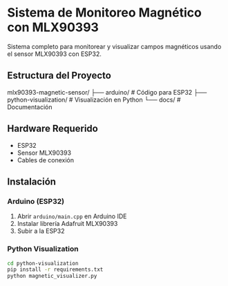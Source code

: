 # Sistema de Monitoreo Magnético con MLX90393

Sistema completo para monitorear y visualizar campos magnéticos usando el sensor MLX90393 con ESP32.

## Estructura del Proyecto
mlx90393-magnetic-sensor/
├── arduino/ # Código para ESP32
├── python-visualization/ # Visualización en Python
└── docs/ # Documentación

## Hardware Requerido

- ESP32
- Sensor MLX90393
- Cables de conexión

## Instalación

### Arduino (ESP32)
1. Abrir `arduino/main.cpp` en Arduino IDE
2. Instalar librería Adafruit MLX90393
3. Subir a la ESP32

### Python Visualization
```bash
cd python-visualization
pip install -r requirements.txt
python magnetic_visualizer.py